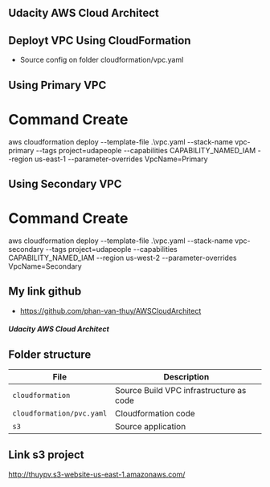 ## Udacity AWS Cloud Architect ##
## Deployt VPC Using CloudFormation
- Source config on folder cloudformation/vpc.yaml
## Using Primary VPC
# Command Create 
aws cloudformation deploy --template-file .\vpc.yaml --stack-name vpc-primary --tags project=udapeople --capabilities CAPABILITY_NAMED_IAM --region us-east-1  --parameter-overrides VpcName=Primary
## Using Secondary VPC
# Command Create 
aws cloudformation deploy --template-file .\vpc.yaml --stack-name vpc-secondary --tags project=udapeople --capabilities CAPABILITY_NAMED_IAM --region us-west-2  --parameter-overrides VpcName=Secondary

## My link github 
- https://github.com/phan-van-thuy/AWSCloudArchitect

##### Udacity AWS Cloud Architect  #####

## Folder structure

| File | Description |
| ---- | ----------- |
| `cloudformation` | Source Build VPC infrastructure as code |
| `cloudformation/pvc.yaml` | Cloudformation code |
| `s3` | Source application |


## Link s3 project 
http://thuypv.s3-website-us-east-1.amazonaws.com/